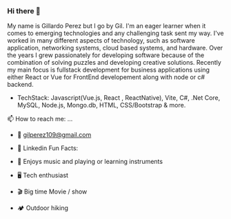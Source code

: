 ### Hi there 👋

<!--
**gp3r3z/gp3r3z** is a ✨ _special_ ✨ repository because its `README.md` (this file) appears on your GitHub profile.

Here are some ideas to get you started:

- 🔭 I’m currently working on ...
- 🌱 I’m currently learning ...
- 👯 I’m looking to collaborate on ...
- 🤔 I’m looking for help with ...
- 💬 Ask me about ...
- 📫 How to reach me: ...
- 😄 Pronouns: ...
- ⚡ Fun fact: ...
-->

My name is Gillardo Perez but I go by Gil. I'm an eager learner when it comes to emerging technologies and any challenging task sent my way. I've worked in many different aspects of technology, such as software application, networking systems, cloud based systems, and hardware. Over the years I grew passionately for developing software because of the combination of solving puzzles and developing creative solutions. Recently my main focus is fullstack development for business applications using either React or Vue for FrontEnd developement along with node or c# backend.

 + TechStack: Javascript(Vue.js, React , ReactNative), Vite, C#, .Net Core, MySQL, Node.js, Mongo.db, HTML, CSS/Bootstrap & more.
 
📫 How to reach me: ...

 + 📩 gilperez109@gmail.com
 + 💼 Linkedin
Fun Facts:

+ 🎵 Enjoys music and playing or learning instruments
+ 🖥️ Tech enthusiast
+ 🎬 Big time Movie / show
+ 🏕 Outdoor hiking
